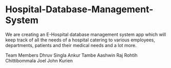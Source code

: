 # Hospital-Database-Management-System

We are creating an E-Hospital database management system app which will keep track of all the needs of a hospital catering to various employees, departments, patients and their medical needs and a lot more.

Team Members
Dhruv Singla
Ankur Tambe 
Aashwin Raj
Rohtih Chittibommala
Joel John Kurien
